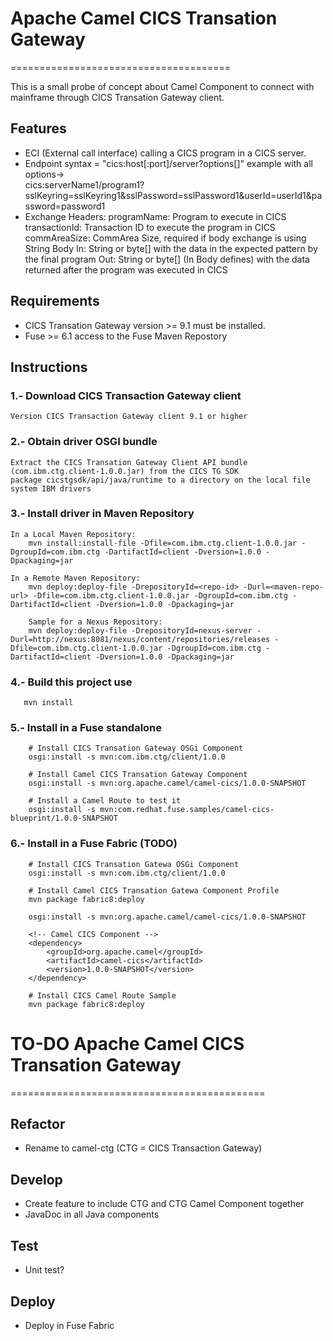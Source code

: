 # Apache Camel CICS Transation Gateway
======================================

This is a small probe of concept about Camel Component to connect with mainframe through CICS Transation Gateway client.

## Features
 * ECI (External call interface) calling a CICS program in a CICS server.
 * Endpoint 
     syntax = "cics:host[:port]/server?options[]"
     example with all options->  
     	cics:serverName1/program1?sslKeyring=sslKeyring1&sslPassword=sslPassword1&userId=userId1&password=password1
 * Exchange
 	Headers:
 		programName: 	Program to execute in CICS
 		transactionId: 	Transaction ID to execute the program in CICS
 		commAreaSize:	CommArea Size, required if body exchange is using String 
 	Body
 		In: 	String or byte[] with the data in the expected pattern by the final program
 		Out: 	String or byte[] (In Body defines) with the data returned after the program was executed in CICS

## Requirements
 * CICS Transation Gateway version >= 9.1 must be installed.
 * Fuse >= 6.1 access to the Fuse Maven Repostory

## Instructions 

### 1.- Download CICS Transaction Gateway client
    Version CICS Transaction Gateway client 9.1 or higher

### 2.- Obtain driver OSGI bundle 
    Extract the CICS Transation Gateway Client API bundle (com.ibm.ctg.client-1.0.0.jar) from the CICS TG SDK 
    package cicstgsdk/api/java/runtime to a directory on the local file system IBM drivers

### 3.- Install driver in Maven Repository

	In a Local Maven Repository:
       	mvn install:install-file -Dfile=com.ibm.ctg.client-1.0.0.jar -DgroupId=com.ibm.ctg -DartifactId=client -Dversion=1.0.0 -Dpackaging=jar
       
    In a Remote Maven Repository:
    	mvn deploy:deploy-file -DrepositoryId=<repo-id> -Durl=<maven-repo-url> -Dfile=com.ibm.ctg.client-1.0.0.jar -DgroupId=com.ibm.ctg -DartifactId=client -Dversion=1.0.0 -Dpackaging=jar
    	
    	Sample for a Nexus Repository:
    	mvn deploy:deploy-file -DrepositoryId=nexus-server -Durl=http://nexus:8081/nexus/content/repositories/releases -Dfile=com.ibm.ctg.client-1.0.0.jar -DgroupId=com.ibm.ctg -DartifactId=client -Dversion=1.0.0 -Dpackaging=jar	   

### 4.- Build this project use
       mvn install
	
### 5.- Install in a Fuse standalone	
	
		# Install CICS Transation Gateway OSGi Component 
		osgi:install -s mvn:com.ibm.ctg/client/1.0.0
		
		# Install Camel CICS Transation Gateway Component
		osgi:install -s mvn:org.apache.camel/camel-cics/1.0.0-SNAPSHOT
	
		# Install a Camel Route to test it 
		osgi:install -s mvn:com.redhat.fuse.samples/camel-cics-blueprint/1.0.0-SNAPSHOT
	
### 6.- Install in a Fuse Fabric (TODO)	
	
		# Install CICS Transation Gatewa OSGi Component 
		osgi:install -s mvn:com.ibm.ctg/client/1.0.0
		
		# Install Camel CICS Transation Gatewa Component Profile
		mvn package fabric8:deploy
		
		osgi:install -s mvn:org.apache.camel/camel-cics/1.0.0-SNAPSHOT	
	
		<!-- Camel CICS Component -->
		<dependency>
			<groupId>org.apache.camel</groupId>
			<artifactId>camel-cics</artifactId>
			<version>1.0.0-SNAPSHOT</version>
		</dependency>
	
		# Install CICS Camel Route Sample 
		mvn package fabric8:deploy
		
		
# TO-DO Apache Camel CICS Transation Gateway
============================================

## Refactor
 * Rename to camel-ctg (CTG = CICS Transaction Gateway)

## Develop
 * Create feature to include CTG and CTG Camel Component together
 * JavaDoc in all Java components

## Test
 * Unit test?

## Deploy
 * Deploy in Fuse Fabric
